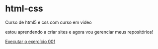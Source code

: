 # html-css
 Curso de html5 e css com curso em  video

 estou aprendendo a criar sites e agora vou gerenciar meus repositórios!

 <a href=https://alejandrosilvadeandrade.github.io/html-css/exercicios/ex001> Executar o exercício 001</a>
